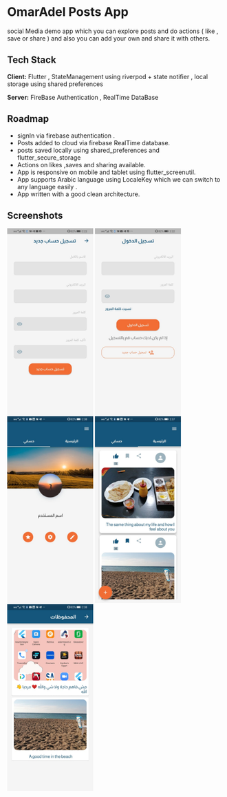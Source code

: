 
# OmarAdel Posts App
social Media demo app which you can explore posts and do actions ( like , save or share ) and also you can add your own and share it with others.




## Tech Stack

**Client:**  Flutter , StateManagement using riverpod + state notifier , local storage using shared preferences 

**Server:** FireBase Authentication , RealTime DataBase


## Roadmap

- signIn via firebase authentication .
- Posts added to cloud via firebase RealTime database.
- posts saved locally using shared_preferences and flutter_secure_storage
- Actions on likes ,saves and sharing available.
- App is responsive on mobile and tablet using flutter_screenutil.
- App supports Arabic language using LocaleKey which we can switch to any language easily .
- App written with a good clean architecture.



## Screenshots
<span><img src="https://github.com/omarezz332/omar_adel_posts/raw/master/assets/screen_shots/signup.jpeg" width="200" /></span>
<span><img src="https://github.com/omarezz332/omar_adel_posts/raw/master/assets/screen_shots/login.jpeg" width="200" /></span>
<span><img src="https://github.com/omarezz332/omar_adel_posts/raw/master/assets/screen_shots/profile.jpeg" width="200" /></span> 
<span><img src="https://github.com/omarezz332/omar_adel_posts/raw/master/assets/screen_shots/posts.jpeg" width="200" /></span> 
<span><img src="https://github.com/omarezz332/omar_adel_posts/raw/master/assets/screen_shots/saves.jpeg" width="200" /></span> 

[comment]: <> (![App Screenshot]&#40;https://github.com/omarezz332/omar_adel_posts/raw/master/assets/screen_shots/.jpeg=250x250&#41;)

[comment]: <> (![App Screenshot]&#40;https://github.com/omarezz332/omar_adel_posts/raw/master/assets/screen_shots/posts.jpeg=250x250&#41;)

[comment]: <> (![App Screenshot]&#40;https://github.com/omarezz332/omar_adel_posts/raw/master/assets/screen_shots/profile.jpeg=250x250&#41;)

[comment]: <> (![App Screenshot]&#40;https://github.com/omarezz332/omar_adel_posts/raw/master/assets/screen_shots/saves.jpeg=250x250&#41;)

